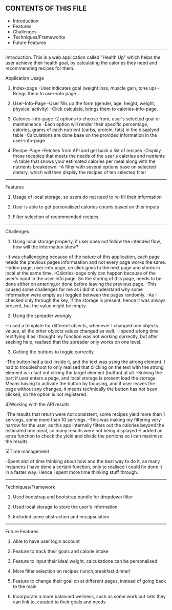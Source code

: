 CONTENTS OF THIS FILE
---------------------

 * Introduction
 * Features
 * Challenges
 * Techniques/Frameworks
 * Future Features

---------------------
 Introduction:
 This is a web application called "Health Up" which helps the user achieve their health goal, by calculating the calories they need and recommending recipes for them.

 Application Usage
 
 1) Index-page
 -User indicates goal (weight loss, muscle gain, tone up)
 -Brings them to user-info page

 2) User-Info-Page
 -User fills up the form (gender, age, height, weight, physical activity)
 -Click calculate, brings them to calories-info-page.

 3) Calories-info-page
 -2 options to choose from, user's selected goal or maintainence
 -Each option will render their specific percentage, calories, grams of each nutrient (carbs, protein, fats) in the disaplyed table
 -Calculations are done base on the provided information in the user-info-page
 
 4) Recipe-Page
 -Fetches from API and get back a list of recipes
 -Display those recepies that meets the needs of the user's calories and nutrients
 -A table that shows your estimated calories per meal along with the nutrients breakdown.
 -A filter with several options base on selected dietary, which will then display the recipes of teh selected filter

---------------------
Features

1) Usage of local storage, so users do not need to re-fill their information

2) User is able to get personalised calories counts based on thier inputs

3) Filter selection of recommended recipes.


---------------------
Challenges
1) Using local storage properly, if user does not follow the intended flow, how will the information show?

-It was challeneging because of the nature of this application, each page needs the previous pages informaation and not every page works the same.
-Index-page, user-info page, on click goes to the next page and stores in local at the same time.
-Calories-page only can happen because of the user's input in the user-info page. So the storing of this page, needs to be done either on entering,or done before leaving the previous page. 
-This caused some challenges for me as i did'nt understand why some information were empty as i toggled between the pages randomly. 
-As i checked only through the key, if the storage is present, hence it was always present, but the value might be empty.

2) Using the spreader wrongly

-I used a template for different objects, whenever I changed one objects values, all the other objects values
changed as well.
-I spend a long time rectifying it as i thought my function was not working correctly, but after seeking help, realised that the spreader only works on one level.

3) Getting the buttons to toggle correctly

-The button had a text inside it, and the text was using the atrong element. I had to troubleshoot to only realised that clicking on the text with the strong element is in fact not cliking the target element (button) at all.
-Solving the part if user enters a page, and local storage is present load the storage. Means having to activate the button by focusing, and if user leaves the page without any changes, it means technically the button has not been clicked, so the option is not registered.

4)Working with the API results

-The results that return were not consistent, some recipes yield more than 1 servings, some more than 10 servings.
-This was making my filtering very narrow for the user, as this app internally filters out the calories beyond the estimated one meal, so many results were not being displayed
-I added an extra function to check the yield and divide the portions so i can maximise the results

5)Time management

-Spent alot of time thinking about how and the best way to do it, as many instances I have done a certain function, only to realised i could hv done it in a faster way. Hence i spent more time thinking stuff through.


---------------------
Techniques/Framework

1) Used bootstrap and bootstrap.bundle for dropdown filter

2) Used local storage to store the user's information

3) Included some abstraction and encapsulation

---------------------
Future Features

1) Able to have user login account

2) Feature to track their goals and calorie intake

3) Feature to input their ideal weight, calcukatione can be personalised

4) More filter selection on recipes (lunch,breakfast,dinner)

5) Feature to change their goal on at different pages, instead of going back to the main

6) Incorporate a more balanced wellness, such as some work out sets they can link to, curated to their goals and needs
